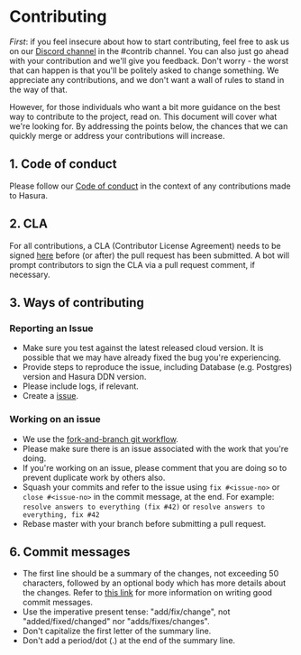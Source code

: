 # Contributing

_First_: if you feel insecure about how to start contributing, feel free to ask us on our
[Discord channel](https://discordapp.com/invite/hasura) in the #contrib channel. You can also just go ahead with your contribution and we'll give you feedback. Don't worry - the worst that can happen is that you'll be politely asked to change something. We appreciate any contributions, and we don't want a wall of rules to stand in the way of that.

However, for those individuals who want a bit more guidance on the best way to contribute to the project, read on. This document will cover what we're looking for. By addressing the points below, the chances that we can quickly merge or address your contributions will increase.

## 1. Code of conduct

Please follow our [Code of conduct](./code-of-conduct.md) in the context of any contributions made to Hasura.

## 2. CLA

For all contributions, a CLA (Contributor License Agreement) needs to be signed
[here](https://cla-assistant.io/hasura/ndc-python-lambda) before (or after) the pull request has been submitted. A bot will prompt contributors to sign the CLA via a pull request comment, if necessary.

## 3. Ways of contributing

### Reporting an Issue

- Make sure you test against the latest released cloud version. It is possible that we may have already fixed the bug you're experiencing.
- Provide steps to reproduce the issue, including Database (e.g. Postgres) version and Hasura DDN version.
- Please include logs, if relevant.
- Create a [issue](https://github.com/hasura/ndc-python-lambda/issues/new/choose).

### Working on an issue

- We use the [fork-and-branch git workflow](https://blog.scottlowe.org/2015/01/27/using-fork-branch-git-workflow/).
- Please make sure there is an issue associated with the work that you're doing.
- If you're working on an issue, please comment that you are doing so to prevent duplicate work by others also.
- Squash your commits and refer to the issue using `fix #<issue-no>` or `close #<issue-no>` in the commit message, at the end. For example: `resolve answers to everything (fix #42)` or `resolve answers to everything, fix #42`
- Rebase master with your branch before submitting a pull request.

## 6. Commit messages

- The first line should be a summary of the changes, not exceeding 50 characters, followed by an optional body which has more details about the changes. Refer to [this link](https://github.com/erlang/otp/wiki/writing-good-commit-messages) for more information on writing good commit messages.
- Use the imperative present tense: "add/fix/change", not "added/fixed/changed" nor "adds/fixes/changes".
- Don't capitalize the first letter of the summary line.
- Don't add a period/dot (.) at the end of the summary line.